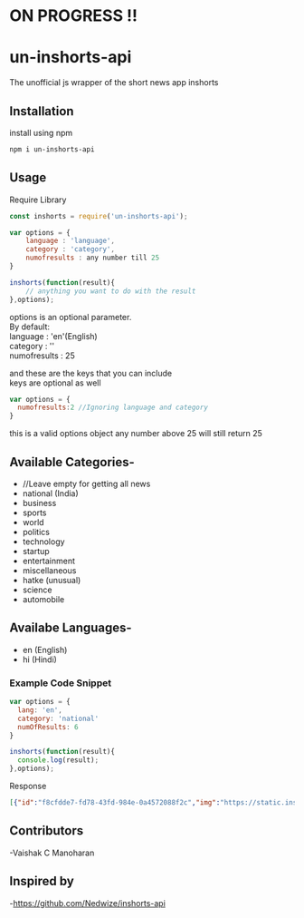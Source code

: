 # ON PROGRESS !!

# un-inshorts-api

The unofficial js wrapper of the short news app inshorts

## Installation

install using npm 
```sh
npm i un-inshorts-api
```

## Usage 
Require Library
```javascript 
const inshorts = require('un-inshorts-api');
```
```javascript 
var options = {
    language : 'language',
    category : 'category',
    numofresults : any number till 25
}

inshorts(function(result){
    // anything you want to do with the result
},options);
```

options is an optional parameter.<br/>
By default:<br/>
language : 'en'(English)<br/>
category : ''<br/>
numofresults : 25<br/>

and these are the keys that you can include <br/>
keys are optional as well <br/>
```javascript
var options = {
  numofresults:2 //Ignoring language and category
}
```
this is a valid options object
any number above 25 will still return 25 <br/>

## Available Categories-
 - //Leave empty for getting all news
 - national (India)
 - business
 - sports
 - world
 - politics
 - technology
 - startup
 - entertainment
 - miscellaneous
 - hatke (unusual)
 - science
 - automobile

 ## Availabe Languages-
 - en (English)
 - hi (Hindi)

 ### Example Code Snippet
```javascript
var options = {
  lang: 'en',
  category: 'national'
  numOfResults: 6
}

inshorts(function(result){
  console.log(result);
},options);
```
Response 

```json
[{"id":"f8cfdde7-fd78-43fd-984e-0a4572088f2c","img":"https://static.inshorts.com/inshorts/images/v1/variants/jpg/m/2022/05_may/4_wed/img_1651680075822_556.jpg?","title":"Curfew in Jodhpur imposed after clashes extended till May 6 midnight","content":"The district administration in Rajasthan's Jodhpur has extended the curfew till midnight of May 6 (Friday). The curfew was imposed in 10 police station areas on Tuesday after communal clashes broke out on Monday night. Several people, including police personnel, were injured during the violence in the district.","author":"Deepika Bhatt","time":"09:52 pm","date":"04 May 2022,Wednesday","source":"https://twitter.com/ANI_MP_CG_RJ/status/1521878514584387588?utm_campaign=fullarticle&utm_medium=referral&utm_source=inshorts "},{"id":"623ca78f-c1b4-405d-907f-0e7a303bd1e0","img":"https://static.inshorts.com/inshorts/images/v1/variants/jpg/m/2022/05_may/4_wed/img_1651677161786_412.jpg?","title":"Dehradun school reports 16 COVID cases, turned into micro-containment zone","content":"As many as 16 people tested positive for COVID-19 at the Welham Girls' School in Uttarakhand's Dehradun. As per District Magistrate R Rajesh Kumar, six of the students tested COVID-19 positive on Tuesday and the rest over the past one week. The residential school has been declared a micro-containment zone.","author":"Deepika Bhatt","time":"09:31 pm","date":"04 May 2022,Wednesday","source":"https://news.abplive.com/states/up-uk/dehradun-welham-girls-school-reports-16-covid-19-cases-declared-micro-containment-zone-1529912/amp?utm_campaign=fullarticle&utm_medium=referral&utm_source=inshorts "},{"id":"b32dcd72-d2b7-4578-ac35-ac182b8f66d2","img":"https://static.inshorts.com/inshorts/images/v1/variants/jpg/m/2022/05_may/4_wed/img_1651680436061_484.jpg?","title":"4 men drag teen girl out of auto and tear her clothes in UP, post video online","content":"A teenaged girl travelling with her aunt in an auto-rickshaw was allegedly pulled out of the vehicle and molested by four youths in Uttar Pradesh's Gonda recently. They dragged her to roadside bushes where they tore her clothes and molested her and later posted the incident's video online, police said. A search has been launched to nab the accused.","author":"Arshiya Chopra","time":"09:51 pm","date":"04 May 2022,Wednesday","source":"https://www.hindustantimes.com/cities/lucknow-news/youths-drag-girl-out-of-auto-molest-assault-her-in-up-s-gonda-101651674683374-amp.html?utm_campaign=fullarticle&utm_medium=referral&utm_source=inshorts "},{"id":"769e3aca-f34d-4623-afe4-ff95f6861e00","img":"https://static.inshorts.com/inshorts/images/v1/variants/jpg/m/2022/05_may/4_wed/img_1651676001663_130.jpg?","title":"Pics show gifts PM Modi gave to leaders of 5 nations he met in Denmark","content":"After meeting leaders of Nordic countries, PM Narendra Modi gifted Rogan Painting from Gujarat to Denmark Queen Margrethe II. He gifted a Pashmina stole in Papier Mache box from J&K to Sweden PM Magdalena Andersson and a Brass Tree of Life from Rajasthan to Finland PM Sanna Marin. He gifted Dokra boat from Chhattisgarh to Crown Prince Frederik of Denmark.","author":"Arshiya Chopra","time":"08:28 pm","date":"04 May 2022,Wednesday","source":"https://twitter.com/jitubhaiMLA/status/1521832514767048705?utm_campaign=fullarticle&utm_medium=referral&utm_source=inshorts "},{"id":"923d512f-c810-4821-ab8c-85d18718c8ca","img":"https://static.inshorts.com/inshorts/images/v1/variants/jpg/m/2022/05_may/4_wed/img_1651675567721_334.jpg?","title":"Farmer finds 11.88-carat diamond worth around ₹50 lakh in MP mine","content":"A small-time farmer in Madhya Pradesh's Panna district has found an 11.88-carat diamond in a mine. As per private estimates, the diamond may fetch over ₹50 lakh at an auction. The money received from the auction will be used for setting up a business and for the education of the farmer's children.","author":"Deepika Bhatt","time":"08:53 pm","date":"04 May 2022,Wednesday","source":"https://theprint.in/india/luck-shines-on-mp-farmer-as-he-mines-11-88-carat-diamond-in-panna/942560/?amp=&utm_campaign=fullarticle&utm_medium=referral&utm_source=inshorts "},{"id":"54dfa377-99c5-45eb-819b-42b521fe7e8c","img":"https://static.inshorts.com/inshorts/images/v1/variants/jpg/m/2022/05_may/4_wed/img_1651681851404_569.jpg?","title":"PM Modi welcomed by Indian diaspora on his arrival in Paris","content":"PM Narendra Modi was on Wednesday welcomed by the Indian community in Paris. PM Modi arrived in the French capital on the third and final leg of his visit to three European countries. He will meet French President Emmanuel Macron during his visit. PM Modi earlier visited Germany and Denmark.","author":"Deepika Bhatt","time":"10:18 pm","date":"04 May 2022,Wednesday","source":"https://twitter.com/ANI/status/1521884261233864704?utm_campaign=fullarticle&utm_medium=referral&utm_source=inshorts "}]
```

## Contributors

-Vaishak C Manoharan

## Inspired by

-https://github.com/Nedwize/inshorts-api








